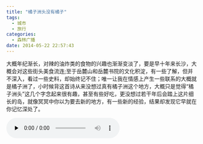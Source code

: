 ```yaml
---
title: "橘子洲头没有橘子"
tags:
  - 城市
  - 旅行
categories:
  - 森林广播
date: 2014-05-22 22:57:43
---
```


大概年纪渐长，对辣的油炸类的食物的兴趣也渐渐变淡了，要是早十年来长沙，大概会对这些街头美食流连;至于岳麓山和岳麓书院的文化积淀，有一些了解，但并不深入，看过一些史料，却始终记不住；唯一让我在情感上产生一些联系的大概就是橘子洲了，小时候背这首诗从来没想过真有橘子洲这个地方，大概只是觉得“橘子洲头”这几个字念起来很有趣，甚至有些好吃，更没想过若干年后会踏上这片细长的岛，就像冥冥中你以为要去新的地方，有一些新的经验，结果却发现它早就在你记忆深处了。   

<audio id="audio" controls="" preload="none">
  <source id="mp3" src="http://www.coletree.com/radio/coletree_radio_078.mp3">
</audio>